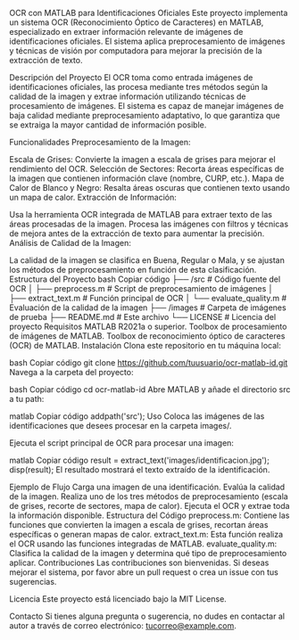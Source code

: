 OCR con MATLAB para Identificaciones Oficiales
Este proyecto implementa un sistema OCR (Reconocimiento Óptico de Caracteres) en MATLAB, especializado en extraer información relevante de imágenes de identificaciones oficiales. El sistema aplica preprocesamiento de imágenes y técnicas de visión por computadora para mejorar la precisión de la extracción de texto.

Descripción del Proyecto
El OCR toma como entrada imágenes de identificaciones oficiales, las procesa mediante tres métodos según la calidad de la imagen y extrae información utilizando técnicas de procesamiento de imágenes. El sistema es capaz de manejar imágenes de baja calidad mediante preprocesamiento adaptativo, lo que garantiza que se extraiga la mayor cantidad de información posible.

Funcionalidades
Preprocesamiento de la Imagen:

Escala de Grises: Convierte la imagen a escala de grises para mejorar el rendimiento del OCR.
Selección de Sectores: Recorta áreas específicas de la imagen que contienen información clave (nombre, CURP, etc.).
Mapa de Calor de Blanco y Negro: Resalta áreas oscuras que contienen texto usando un mapa de calor.
Extracción de Información:

Usa la herramienta OCR integrada de MATLAB para extraer texto de las áreas procesadas de la imagen.
Procesa las imágenes con filtros y técnicas de mejora antes de la extracción de texto para aumentar la precisión.
Análisis de Calidad de la Imagen:

La calidad de la imagen se clasifica en Buena, Regular o Mala, y se ajustan los métodos de preprocesamiento en función de esta clasificación.
Estructura del Proyecto
bash
Copiar código
├── /src                # Código fuente del OCR
│   ├── preprocess.m    # Script de preprocesamiento de imágenes
│   ├── extract_text.m  # Función principal de OCR
│   └── evaluate_quality.m # Evaluación de la calidad de la imagen
├── /images             # Carpeta de imágenes de prueba
├── README.md           # Este archivo
└── LICENSE             # Licencia del proyecto
Requisitos
MATLAB R2021a o superior.
Toolbox de procesamiento de imágenes de MATLAB.
Toolbox de reconocimiento óptico de caracteres (OCR) de MATLAB.
Instalación
Clona este repositorio en tu máquina local:

bash
Copiar código
git clone https://github.com/tuusuario/ocr-matlab-id.git
Navega a la carpeta del proyecto:

bash
Copiar código
cd ocr-matlab-id
Abre MATLAB y añade el directorio src a tu path:

matlab
Copiar código
addpath('src');
Uso
Coloca las imágenes de las identificaciones que desees procesar en la carpeta images/.

Ejecuta el script principal de OCR para procesar una imagen:

matlab
Copiar código
result = extract_text('images/identificacion.jpg');
disp(result);
El resultado mostrará el texto extraído de la identificación.

Ejemplo de Flujo
Carga una imagen de una identificación.
Evalúa la calidad de la imagen.
Realiza uno de los tres métodos de preprocesamiento (escala de grises, recorte de sectores, mapa de calor).
Ejecuta el OCR y extrae toda la información disponible.
Estructura del Código
preprocess.m: Contiene las funciones que convierten la imagen a escala de grises, recortan áreas específicas o generan mapas de calor.
extract_text.m: Esta función realiza el OCR usando las funciones integradas de MATLAB.
evaluate_quality.m: Clasifica la calidad de la imagen y determina qué tipo de preprocesamiento aplicar.
Contribuciones
Las contribuciones son bienvenidas. Si deseas mejorar el sistema, por favor abre un pull request o crea un issue con tus sugerencias.

Licencia
Este proyecto está licenciado bajo la MIT License.

Contacto
Si tienes alguna pregunta o sugerencia, no dudes en contactar al autor a través de correo electrónico: tucorreo@example.com.

